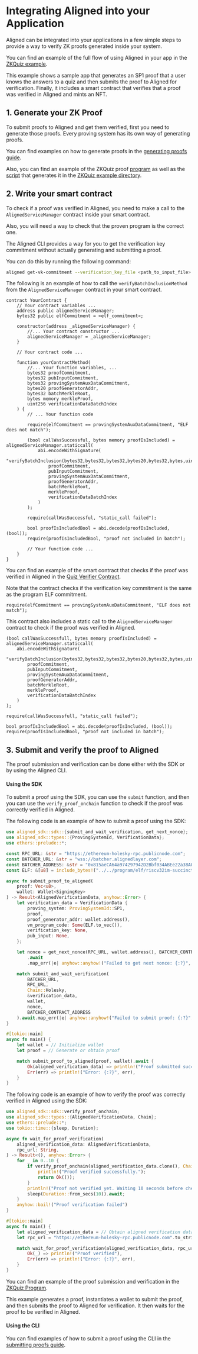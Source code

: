 # Integrating Aligned into your Application

Aligned can be integrated into your applications in a few simple steps to provide a way to verify ZK proofs generated inside your system.

You can find an example of the full flow of using Aligned in your app in the [ZKQuiz example](../../examples/zkquiz).

This example shows a sample app that generates an SP1 proof that a user knows the answers to a quiz and then submits the proof to Aligned for verification. Finally, it includes a smart contract that verifies that a proof was verified in Aligned and mints an NFT.

## 1. Generate your ZK Proof

To submit proofs to Aligned and get them verified, first you need to generate those proofs. Every proving system has its own way of generating proofs.

You can find examples on how to generate proofs in the [generating proofs guide](4_generating_proofs.md).

Also, you can find an example of the ZKQuiz proof [program](../../examples/zkquiz/quiz/program/src/main.rs) as well as the [script](../../examples/zkquiz/quiz/script/src/main.rs) that generates it in the [ZKQuiz example directory](../../examples/zkquiz).

## 2. Write your smart contract

To check if a proof was verified in Aligned, you need to make a call to the `AlignedServiceManager` contract inside your smart contract.

Also, you will need a way to check that the proven program is the correct one.

The Aligned CLI provides a way for you to get the verification key commitment without actually generating and submitting a proof.

You can do this by running the following command:

```bash
aligned get-vk-commitment --verification_key_file <path_to_input_file> --proving_system <proving_system_id>
```

The following is an example of how to call the `verifyBatchInclusionMethod` from the `AlignedServiceManager` contract in your smart contract.

```solidity
contract YourContract {
    // Your contract variables ...
    address public alignedServiceManager;
    bytes32 public elfCommitment = <elf_commitment>;

    constructor(address _alignedServiceManager) {
        //... Your contract constructor ...
        alignedServiceManager = _alignedServiceManager;
    }

    // Your contract code ...

    function yourContractMethod(
        //... Your function variables, ...
        bytes32 proofCommitment,
        bytes32 pubInputCommitment,
        bytes32 provingSystemAuxDataCommitment,
        bytes20 proofGeneratorAddr,
        bytes32 batchMerkleRoot,
        bytes memory merkleProof,
        uint256 verificationDataBatchIndex
    ) {
        // ... Your function code

        require(elfCommitment == provingSystemAuxDataCommitment, "ELF does not match");

        (bool callWasSuccessful, bytes memory proofIsIncluded) = alignedServiceManager.staticcall(
            abi.encodeWithSignature(
                "verifyBatchInclusion(bytes32,bytes32,bytes32,bytes20,bytes32,bytes,uint256)",
                proofCommitment,
                pubInputCommitment,
                provingSystemAuxDataCommitment,
                proofGeneratorAddr,
                batchMerkleRoot,
                merkleProof,
                verificationDataBatchIndex
            )
        );

        require(callWasSuccessful, "static_call failed");

        bool proofIsIncludedBool = abi.decode(proofIsIncluded, (bool));
        require(proofIsIncludedBool, "proof not included in batch");

        // Your function code ...
    }
}
```

You can find an example of the smart contract that checks if the proof was verified in Aligned in the [Quiz Verifier Contract](../../examples/zkquiz/contracts/src/VerifierContract.sol).

Note that the contract checks if the verification key commitment is the same as the program ELF commitment.

```solidity
require(elfCommitment == provingSystemAuxDataCommitment, "ELF does not match");
```

This contract also includes a static call to the `AlignedServiceManager` contract to check if the proof was verified in Aligned.

```solidity
(bool callWasSuccessfull, bytes memory proofIsIncluded) = alignedServiceManager.staticcall(
    abi.encodeWithSignature(
        "verifyBatchInclusion(bytes32,bytes32,bytes32,bytes20,bytes32,bytes,uint256)",
        proofCommitment,
        pubInputCommitment,
        provingSystemAuxDataCommitment,
        proofGeneratorAddr,
        batchMerkleRoot,
        merkleProof,
        verificationDataBatchIndex
    )
);

require(callWasSuccessfull, "static_call failed");

bool proofIsIncludedBool = abi.decode(proofIsIncluded, (bool));
require(proofIsIncludedBool, "proof not included in batch");
```

## 3. Submit and verify the proof to Aligned

The proof submission and verification can be done either with the SDK or by using the Aligned CLI.

#### Using the SDK

To submit a proof using the SDK, you can use the `submit` function, and then you can use the `verify_proof_onchain` function to check if the proof was correctly verified in Aligned.

The following code is an example of how to submit a proof using the SDK:

```rust
use aligned_sdk::sdk::{submit_and_wait_verification, get_next_nonce};
use aligned_sdk::types::{ProvingSystemId, VerificationData};
use ethers::prelude::*;

const RPC_URL: &str = "https://ethereum-holesky-rpc.publicnode.com";
const BATCHER_URL: &str = "wss://batcher.alignedlayer.com";
const BATCHER_ADDRESS: &str = "0x815aeCA64a974297942D2Bbf034ABEe22a38A003";
const ELF: &[u8] = include_bytes!("../../program/elf/riscv32im-succinct-zkvm-elf");

async fn submit_proof_to_aligned(
    proof: Vec<u8>,
    wallet: Wallet<SigningKey>
) -> Result<AlignedVerificationData, anyhow::Error> {
    let verification_data = VerificationData {
        proving_system: ProvingSystemId::SP1,
        proof,
        proof_generator_addr: wallet.address(),
        vm_program_code: Some(ELF.to_vec()),
        verification_key: None,
        pub_input: None,
    };

    let nonce = get_next_nonce(RPC_URL, wallet.address(), BATCHER_CONTRACT_ADDRESS)
        .await
        .map_err(|e| anyhow::anyhow!("Failed to get next nonce: {:?}", e))?;

    match submit_and_wait_verification(
        BATCHER_URL,
        RPC_URL,
        Chain::Holesky,
        &verification_data,
        wallet,
        nonce,
        BATCHER_CONTRACT_ADDRESS
    ).await.map_err(|e| anyhow::anyhow!("Failed to submit proof: {:?}", e))
}

#[tokio::main]
async fn main() {
    let wallet = // Initialize wallet
    let proof = // Generate or obtain proof

    match submit_proof_to_aligned(proof, wallet).await {
        Ok(aligned_verification_data) => println!("Proof submitted successfully"),
        Err(err) => println!("Error: {:?}", err),
    }
}
```

The following code is an example of how to verify the proof was correctly verified in Aligned using the SDK:

```rust
use aligned_sdk::sdk::verify_proof_onchain;
use aligned_sdk::types::{AlignedVerificationData, Chain};
use ethers::prelude::*;
use tokio::time::{sleep, Duration};

async fn wait_for_proof_verification(
    aligned_verification_data: AlignedVerificationData,
    rpc_url: String,
) -> Result<(), anyhow::Error> {
    for _ in 0..10 {
        if verify_proof_onchain(aligned_verification_data.clone(), Chain::Holesky, rpc_url.as_str()).await.is_ok_and(|r| r) {
            println!("Proof verified successfully.");
            return Ok(());
        }
        println!("Proof not verified yet. Waiting 10 seconds before checking again...");
        sleep(Duration::from_secs(10)).await;
    }
    anyhow::bail!("Proof verification failed")
}

#[tokio::main]
async fn main() {
    let aligned_verification_data = // Obtain aligned verification data
    let rpc_url = "https://ethereum-holesky-rpc.publicnode.com".to_string();

    match wait_for_proof_verification(aligned_verification_data, rpc_url).await {
        Ok(_) => println!("Proof verified"),
        Err(err) => println!("Error: {:?}", err),
    }
}
```

You can find an example of the proof submission and verification in the [ZKQuiz Program](../../examples/zkquiz/quiz/script/src/main.rs).

This example generates a proof, instantiates a wallet to submit the proof, and then submits the proof to Aligned for verification. It then waits for the proof to be verified in Aligned.

#### Using the CLI

You can find examples of how to submit a proof using the CLI in the [submitting proofs guide](0_submitting_proofs.md).
